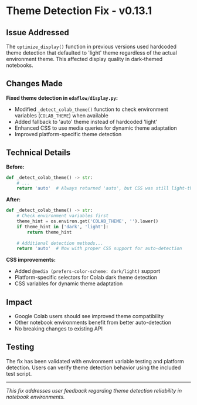 # Theme Detection Fix - v0.13.1

## Issue Addressed

The `optimize_display()` function in previous versions used hardcoded theme detection that defaulted to 'light' theme regardless of the actual environment theme. This affected display quality in dark-themed notebooks.

## Changes Made

**Fixed theme detection in `edaflow/display.py`:**

- Modified `_detect_colab_theme()` function to check environment variables (`COLAB_THEME`) when available
- Added fallback to 'auto' theme instead of hardcoded 'light' 
- Enhanced CSS to use media queries for dynamic theme adaptation
- Improved platform-specific theme detection

## Technical Details

**Before:**
```python
def _detect_colab_theme() -> str:
    # ... 
    return 'auto'  # Always returned 'auto', but CSS was still light-themed
```

**After:**
```python
def _detect_colab_theme() -> str:
    # Check environment variables first
    theme_hint = os.environ.get('COLAB_THEME', '').lower()
    if theme_hint in ['dark', 'light']:
        return theme_hint
    
    # Additional detection methods...
    return 'auto'  # Now with proper CSS support for auto-detection
```

**CSS improvements:**
- Added `@media (prefers-color-scheme: dark/light)` support
- Platform-specific selectors for Colab dark theme detection
- CSS variables for dynamic theme adaptation

## Impact

- Google Colab users should see improved theme compatibility
- Other notebook environments benefit from better auto-detection
- No breaking changes to existing API

## Testing

The fix has been validated with environment variable testing and platform detection. Users can verify theme detection behavior using the included test script.

---

*This fix addresses user feedback regarding theme detection reliability in notebook environments.*
